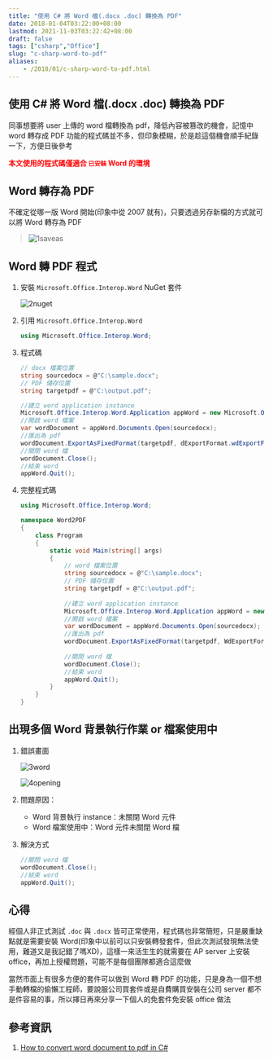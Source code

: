 ```yaml
---
title: "使用 C# 將 Word 檔(.docx .doc) 轉換為 PDF"
date: 2018-01-04T03:22:00+08:00
lastmod: 2021-11-03T03:22:42+08:00
draft: false
tags: ["csharp","Office"]
slug: "c-sharp-word-to-pdf"
aliases:
    - /2018/01/c-sharp-word-to-pdf.html
---
```

## 使用 C# 將 Word 檔(.docx .doc) 轉換為 PDF

同事想要將 user 上傳的 word 檔轉換為 pdf，降低內容被篡改的機會，記憶中 word 轉存成 PDF 功能的程式碼並不多，但印象模糊，於是趁這個機會順手紀錄一下，方便日後參考

**<span style="color:red">本文使用的程式碼僅適合 `已安裝` Word 的環境 </span>**

## Word 轉存為 PDF

不確定從哪一版 Word 開始(印象中從 2007 就有)，只要透過另存新檔的方式就可以將 Word 轉存為 PDF

> ![1saveas](https://user-images.githubusercontent.com/3851540/34535531-2221e8ce-f0fd-11e7-8368-d57874350be5.png)

## Word 轉 PDF 程式

1. 安裝 `Microsoft.Office.Interop.Word` NuGet 套件

    ![2nuget](https://user-images.githubusercontent.com/3851540/34535533-224e2b78-f0fd-11e7-9a64-79fdb5f17d7f.png)

2. 引用 `Microsoft.Office.Interop.Word`

    ```cs
    using Microsoft.Office.Interop.Word;
    ```

3. 程式碼

    ```cs
    // docx 檔案位置
    string sourcedocx = @"C:\sample.docx";
    // PDF 儲存位置
    string targetpdf = @"C:\output.pdf";
    
    //建立 word application instance
    Microsoft.Office.Interop.Word.Application appWord = new Microsoft.Office.Interop.Word.Application();
    //開啟 word 檔案
    var wordDocument = appWord.Documents.Open(sourcedocx);
    //匯出為 pdf
    wordDocument.ExportAsFixedFormat(targetpdf, dExportFormat.wdExportFormatPDF);
    //關閉 word 檔
    wordDocument.Close();
    //結束 word
    appWord.Quit();
    ```

4. 完整程式碼

    ```cs
    using Microsoft.Office.Interop.Word;
    
    namespace Word2PDF
    {
        class Program
        {
            static void Main(string[] args)
            {
                // word 檔案位置
                string sourcedocx = @"C:\sample.docx";
                // PDF 儲存位置
                string targetpdf = @"C:\output.pdf";
                
                //建立 word application instance
                Microsoft.Office.Interop.Word.Application appWord = new Microsoft.Office.Interop.Word.Application();
                //開啟 word 檔案
                var wordDocument = appWord.Documents.Open(sourcedocx);
                //匯出為 pdf
                wordDocument.ExportAsFixedFormat(targetpdf, WdExportFormat.wdExportFormatPDF);
                
                //關閉 word 檔
                wordDocument.Close();
                //結束 word
                appWord.Quit();
            }
        }
    }
    ```

## 出現多個 Word 背景執行作業 or 檔案使用中

1. 錯誤畫面

    ![3word](https://user-images.githubusercontent.com/3851540/34535534-22768e88-f0fd-11e7-9bfc-dc298975b229.png)

    ![4opening](https://user-images.githubusercontent.com/3851540/34535535-22a00a74-f0fd-11e7-905b-43a3ee858a95.png)

2. 問題原因：

    * Word 背景執行 instance：未關閉 Word 元件
    * Word 檔案使用中：Word 元件未關閉 Word 檔

3. 解決方式

    ```cs
    //關閉 word 檔
    wordDocument.Close();
    //結束 word
    appWord.Quit();
    ```

## 心得

經個人非正式測試 `.doc` 與 `.docx` 皆可正常使用，程式碼也非常簡短，只是嚴重缺點就是需要安裝 Word(印象中以前可以只安裝轉發套件，但此次測試發現無法使用，難道又是我記錯了嗎XD)，這樣一來活生生的就需要在 AP server 上安裝 office，再加上授權問題，可能不是每個團隊都適合這麼做

當然市面上有很多方便的套件可以做到 Word 轉 PDF 的功能，只是身為一個不想手動轉檔的偷懶工程師，要說服公司買套件或是自費購買安裝在公司 server 都不是件容易的事，所以擇日再來分享一下個人的免套件免安裝 office 做法

## 參考資訊

1. [How to convert word document to pdf in C#](https://www.codeproject.com/questions/346784/how-to-convert-word-document-to-pdf-in-csharp)
